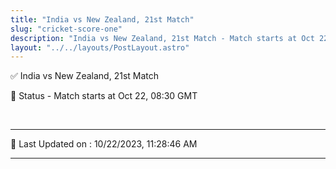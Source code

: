 ```yaml
---
title: "India vs New Zealand, 21st Match"
slug: "cricket-score-one"
description: "India vs New Zealand, 21st Match - Match starts at Oct 22, 08:30 GMT."
layout: "../../layouts/PostLayout.astro"
--- 
```


✅ India vs New Zealand, 21st Match

📑 Status - Match starts at Oct 22, 08:30 GMT

<br />

***

📝 Last Updated on : 10/22/2023, 11:28:46 AM

***


